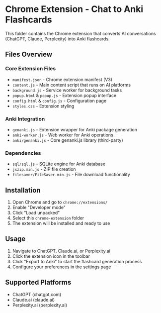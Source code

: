# Chrome Extension - Chat to Anki Flashcards

This folder contains the Chrome extension that converts AI conversations (ChatGPT, Claude, Perplexity) into Anki flashcards.

## Files Overview

### Core Extension Files
- `manifest.json` - Chrome extension manifest (V3)
- `content.js` - Main content script that runs on AI platforms
- `background.js` - Service worker for background tasks
- `popup.html` & `popup.js` - Extension popup interface
- `config.html` & `config.js` - Configuration page
- `styles.css` - Extension styling

### Anki Integration
- `genanki.js` - Extension wrapper for Anki package generation
- `anki-worker.js` - Web worker for Anki operations
- `anki/genanki.js` - Core genanki.js library (third-party)

### Dependencies
- `sql/sql.js` - SQLite engine for Anki database
- `jszip.min.js` - ZIP file creation
- `filesaver/FileSaver.min.js` - File download functionality

## Installation

1. Open Chrome and go to `chrome://extensions/`
2. Enable "Developer mode"
3. Click "Load unpacked"
4. Select this `chrome-extension` folder
5. The extension will be installed and ready to use

## Usage

1. Navigate to ChatGPT, Claude.ai, or Perplexity.ai
2. Click the extension icon in the toolbar
3. Click "Export to Anki" to start the flashcard generation process
4. Configure your preferences in the settings page

## Supported Platforms

- ChatGPT (chatgpt.com)
- Claude.ai (claude.ai)
- Perplexity.ai (perplexity.ai)